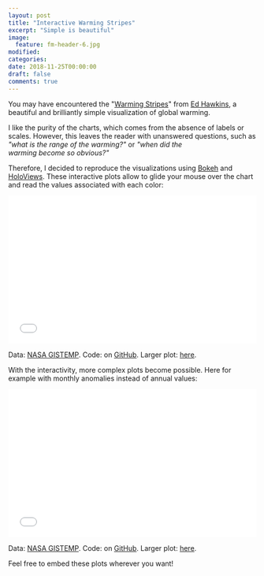 ```yaml
---
layout: post
title: "Interactive Warming Stripes"
excerpt: "Simple is beautiful"
image:
  feature: fm-header-6.jpg
modified:
categories:
date: 2018-11-25T00:00:00
draft: false
comments: true
---
```


You may have encountered the
"[Warming Stripes](https://www.climate-lab-book.ac.uk/2018/warming-stripes/)"
from [Ed Hawkins](http://www.met.reading.ac.uk/~ed/home/index.php),
a beautiful and brilliantly simple visualization of global warming.

I like the purity of the charts, which comes from the absence of labels or
scales. However, this leaves the reader with unanswered
questions, such as *"what is the range of the warming?"* or *"when did the  
warming become so obvious?"*

Therefore, I decided to reproduce the visualizations using
[Bokeh](https://bokeh.pydata.org) and [HoloViews](http://holoviews.org/).
These interactive plots allow to glide your mouse over the chart and
read the values associated with each color:

<iframe src="/images/blog/bokeh-stripes/annual-stripes-700x300.html"
    sandbox="allow-same-origin allow-scripts"
    width="100%"
    height="300"
    scrolling="no"
    seamless="seamless"
    frameborder="0">
</iframe>

Data: [NASA GISTEMP](https://data.giss.nasa.gov/gistemp/).
Code: on [GitHub](https://github.com/fmaussion/bokeh-stripes).
Larger plot: [here](/images/blog/bokeh-stripes/annual-stripes-1200x600.html).

With the interactivity, more complex plots become possible. Here for example
with monthly anomalies instead of annual values:

<iframe src="/images/blog/bokeh-stripes/monthly-stripes-700x300.html"
    sandbox="allow-same-origin allow-scripts"
    width="100%"
    height="300"
    scrolling="no"
    seamless="seamless"
    frameborder="0">
</iframe>

Data: [NASA GISTEMP](https://data.giss.nasa.gov/gistemp/).
Code: on [GitHub](https://github.com/fmaussion/bokeh-stripes).
Larger plot: [here](/images/blog/bokeh-stripes/monthly-stripes-1200x600.html).

Feel free to embed these plots wherever you want!
